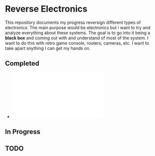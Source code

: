 # Reverse Electronics

This repository documents my progress reversign different types of electronics. The main purpose would be electronics but i want to try and analyze everything 
about these systems. The goal is to go into it being a **black box** and coming out with and understand of most of the system. I want to do this with retro game 
console, routers, cameras, etc. I want to take apart snything I can get my hands on. 

## Completed

 - ![Rush Hour](/Rush_Hour/README.md)

## In Progress

## TODO
